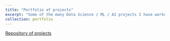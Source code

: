 ```yaml
---
title: "Portfolio of projects"
excerpt: "Some of the many Data Science / ML / AI projects I have worked on <br/><img src='/images/b51b78ecc9e5711274931774e433b5e6.jpg'>"
collection: portfolio
---
```


[Repository of projects](https://github.com/seralouk?tab=repositories&q=&type=&language=&sort=)